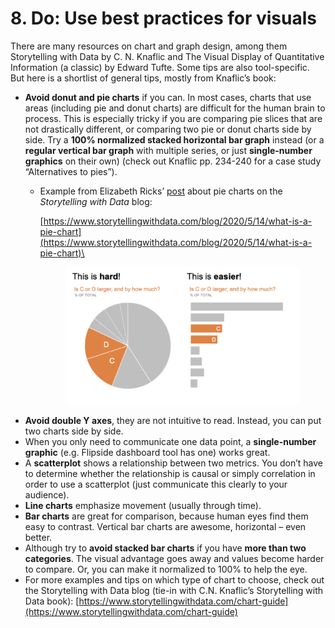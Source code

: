 # 8. Do: Use best practices for visuals

There are many resources on chart and graph design, among them Storytelling with Data by C. N. Knaflic and The Visual Display of Quantitative Information (a classic) by Edward Tufte. Some tips are also tool-specific. But here is a shortlist of general tips, mostly from Knaflic’s book:

* **Avoid donut and pie charts** if you can. In most cases, charts that use areas (including pie and donut charts) are difficult for the human brain to process. This is especially tricky if you are comparing pie slices that are not drastically different, or comparing two pie or donut charts side by side. Try a **100% normalized stacked horizontal bar graph** instead (or a **regular vertical bar graph** with multiple series, or just **single-number graphics** on their own) (check out Knaflic pp. 234-240 for a case study “Alternatives to pies”).
  *   Example from Elizabeth Ricks’ [post](https://www.storytellingwithdata.com/blog/2020/5/14/what-is-a-pie-chart) about pie charts on the _Storytelling with Data_ blog:

      [https://www.storytellingwithdata.com/blog/2020/5/14/what-is-a-pie-chart](https://www.storytellingwithdata.com/blog/2020/5/14/what-is-a-pie-chart)\


      <figure><img src="../../../.gitbook/assets/Screenshot_2023-02-27_at_7.29.59_PM.png" alt=""><figcaption></figcaption></figure>
* **Avoid double Y axes**, they are not intuitive to read. Instead, you can put two charts side by side.
* When you only need to communicate one data point, a **single-number graphic** (e.g. Flipside dashboard tool has one) works great.
* A **scatterplot** shows a relationship between two metrics. You don’t have to determine whether the relationship is causal or simply correlation in order to use a scatterplot (just communicate this clearly to your audience).
* **Line charts** emphasize movement (usually through time).
* **Bar charts** are great for comparison, because human eyes find them easy to contrast. Vertical bar charts are awesome, horizontal – even better.
* Although try to **avoid stacked bar charts** if you have **more than two categories**. The visual advantage goes away and values become harder to compare. Or, you can make it normalized to 100% to help the eye.
* For more examples and tips on which type of chart to choose, check out the Storytelling with Data blog (tie-in with C.N. Knaflic’s Storytelling with Data book): [https://www.storytellingwithdata.com/chart-guide](https://www.storytellingwithdata.com/chart-guide)
